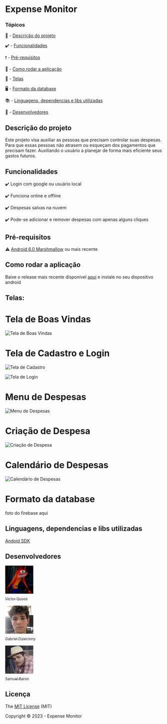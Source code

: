 
<h1>Expense Monitor</h1> 

### Tópicos 

📓 - [Descrição do projeto](#descrição-do-projeto)

✔️ - [Funcionalidades](#funcionalidades)

❗ - [Pré-requisitos](#pré-requisitos)

🏃 - [Como rodar a aplicação](#como-rodar-a-aplicação)

📱 - [Telas](#telas)

🖥️ - [Formato da database](#formato-da-database)

📚 - [Linguagens, dependencias e libs utilizadas](#Linguagens,-dependencias-e-libs-utilizadas)

🧍 - [Desenvolvedores](#Desenvolvedores)

## Descrição do projeto 

 Este projeto visa auxiliar as pessoas que precisam controlar suas despesas. Para que essas pessoas não atrasem ou esqueçam dos pagamentos que precisam fazer. Auxiliando o usuário a planejar de forma mais eficiente seus gastos futuros.

## Funcionalidades

✔️ Login com google ou usuário local  

✔️ Funciona online e offline

✔️ Despesas salvas na nuvem

✔️ Pode-se adicionar e remover despesas com apenas alguns cliques

## Pré-requisitos

⚠️ [Android 6.0 Marshmallow](https://www.android.com/intl/pt-BR_br/versions/marshmallow-6-0/) ou mais recente

## Como rodar a aplicação

Baixe o release mais recente dísponivel [aqui](https://github.com/victorquoos/occurrence-monitor/releases) e instale no seu dispositivo android

## Telas:

# Tela de Boas Vindas
![Tela de Boas Vindas](https://github.com/victorquoos/occurrence-monitor/blob/main/images/Bem-Vindo.jpeg)

# Tela de Cadastro e Login
![Tela de Cadastro](https://github.com/victorquoos/occurrence-monitor/blob/main/images/Cadastre-se.jpeg)

![Tela de Login](https://github.com/victorquoos/occurrence-monitor/blob/main/images/Login.jpeg)

# Menu de Despesas
![Menu de Despesas](https://github.com/victorquoos/occurrence-monitor/blob/main/images/Menu.jpeg)

# Criação de Despesa
![Criação de Despesa](https://github.com/victorquoos/occurrence-monitor/blob/main/images/Despesa.jpeg)

# Calendário de Despesas
![Calendário de Despesas](https://github.com/victorquoos/occurrence-monitor/blob/main/images/Calendario.jpeg)

# Formato da database

foto do firebase aqui

## Linguagens, dependencias e libs utilizadas

[Andoid SDK](https://developer.android.com/studio)

## Desenvolvedores

[<img src="./images/koos.jpeg" width=90 height=90><br><sub>Victor Quoos</sub>](https://github.com/Diana-ops)


[<img src="./images/biel.jpeg" width=90 height=90><br><sub>Gabriel Dziecinny</sub>](https://github.com/Diana-ops) 


[<img src="./images/sasa.jpeg" width=90 height=90><br><sub>Samuel Baron</sub>](https://github.com/Diana-ops)


## Licença 

The [MIT License]() (MIT)

Copyright :copyright: 2023 - Expense Monitor
